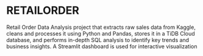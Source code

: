 # RETAILORDER
Retail Order Data Analysis project that extracts raw sales data from Kaggle, cleans and processes it using Python and Pandas, stores it in a TiDB Cloud database, and performs in-depth SQL analysis to identify key trends and business insights. A Streamlit dashboard is used for interactive visualization
